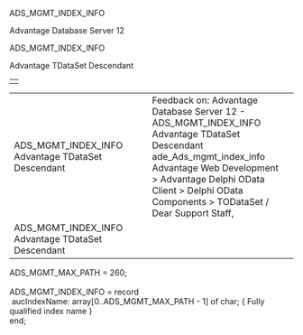ADS\_MGMT\_INDEX\_INFO




Advantage Database Server 12  

ADS\_MGMT\_INDEX\_INFO

Advantage TDataSet Descendant

|  |
| --- |
|  |

|  |  |  |  |  |
| --- | --- | --- | --- | --- |
| ADS\_MGMT\_INDEX\_INFO  Advantage TDataSet Descendant |  |  | Feedback on: Advantage Database Server 12 - ADS\_MGMT\_INDEX\_INFO Advantage TDataSet Descendant ade\_Ads\_mgmt\_index\_info Advantage Web Development > Advantage Delphi OData Client > Delphi OData Components > TODataSet / Dear Support Staff, |  |
| ADS\_MGMT\_INDEX\_INFO  Advantage TDataSet Descendant |  |  |  |  |

ADS\_MGMT\_MAX\_PATH = 260;  
   
ADS\_MGMT\_INDEX\_INFO = record  
  aucIndexName: array[0..ADS\_MGMT\_MAX\_PATH - 1] of char; { Fully qualified index name }   
end;